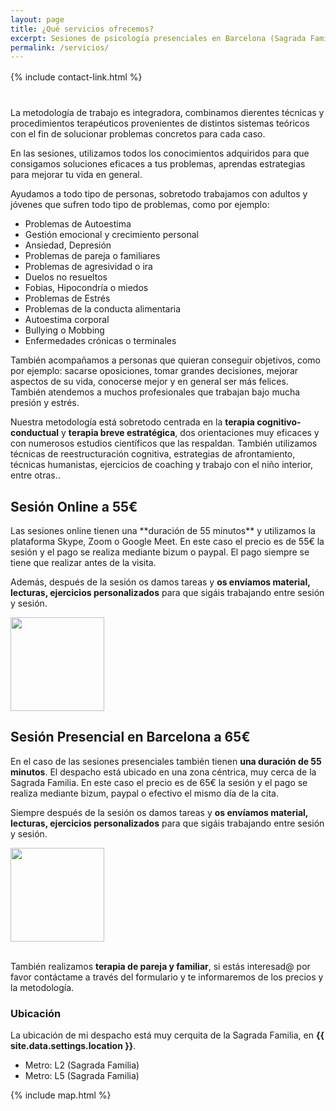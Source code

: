 ```yaml
---
layout: page
title: ¿Qué servicios ofrecemos?
excerpt: Sesiones de psicología presenciales en Barcelona (Sagrada Familia) por 65€ y Sesiones online por 55€ (Skype, Zoom o Google Meet).
permalink: /servicios/
---
```


<div style="margin-top: 16px; margin-bottom: 40px;">
    {% include contact-link.html %}
</div>

La metodología de trabajo es integradora, combinamos dierentes técnicas y procedimientos terapéuticos provenientes de distintos sistemas teóricos con el fin de solucionar problemas concretos para cada caso.

En las sesiones, utilizamos todos los conocimientos adquiridos para que consigamos soluciones eficaces a tus problemas, aprendas estrategias para mejorar tu vida en general.

Ayudamos a todo tipo de personas, sobretodo trabajamos con adultos y jóvenes que sufren todo tipo de problemas, como por ejemplo:
- Problemas de Autoestima
- Gestión emocional y crecimiento personal
- Ansiedad, Depresión
- Problemas de pareja o familiares
- Problemas de agresividad o ira
- Duelos no resueltos
- Fobias, Hipocondría o miedos
- Problemas de Estrés
- Problemas de la conducta alimentaria
- Autoestima corporal
- Bullying o Mobbing
- Enfermedades crónicas o terminales

También acompañamos a personas que quieran conseguir objetivos, como por ejemplo: sacarse oposiciones, tomar grandes decisiones, mejorar aspectos de su vida, conocerse mejor y en general ser más felices. También atendemos a muchos profesionales que trabajan bajo mucha presión y estrés.

Nuestra metodología está sobretodo centrada en la **terapia cognitivo-conductual** y **terapia breve estratégica**, dos orientaciones muy eficaces y con numerosos estudios científicos que las respaldan. También utilizamos técnicas de reestructuración cognitiva, estrategias de afrontamiento, técnicas humanistas, ejercicios de coaching y trabajo con el niño interior, entre otras..

## Sesión Online a 55€

<div class="columnas-2 sesion-card card">
<div class="content" markdown="1">
Las sesiones online tienen una **duración de 55 minutos** y utilizamos la plataforma Skype, Zoom o Google Meet. En este caso el precio es de 55€ la sesión y el pago se realiza mediante bizum o paypal. El pago siempre se tiene que realizar antes de la visita.

Además, después de la sesión os damos tareas y **os envíamos material, lecturas, ejercicios personalizados** para que sigáis trabajando entre sesión y sesión.
</div>
<img src="{{site.baseurl}}/images/sesiononline.webp" width="150" height="150" class="circle" />
</div>

## Sesión Presencial en Barcelona a 65€

<div class="columnas-2 sesion-card card">
<div class="content" markdown="1">

En el caso de las sesiones presenciales también tienen **una duración de 55 minutos**. El despacho está ubicado en una zona céntrica, muy cerca de la Sagrada Familia. En este caso el precio es de 65€ la sesión y el pago se realiza mediante bizum, paypal o efectivo el mismo día de la cita.

Siempre después de la sesión os damos tareas y **os envíamos material, lecturas, ejercicios personalizados** para que sigáis trabajando entre sesión y sesión.
</div>
<img src="{{site.baseurl}}/images/sesionpresencial.webp" width="150" height="150" class="circle" />
</div>

<br/>

También realizamos **terapia de pareja y familiar**, si estás interesad@ por favor contáctame a través del formulario y te informaremos de los precios y la metodología.

### Ubicación

La ubicación de mi despacho está muy cerquita de la Sagrada Familia, en **{{ site.data.settings.location }}**.

- Metro: L2 (Sagrada Familia)
- Metro: L5 (Sagrada Familia)

{% include map.html %}
